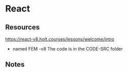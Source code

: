# React

## Resources

https://react-v8.holt.courses/lessons/welcome/intro

- named FEM -v8
The code is in the CODE-SRC folder

 

## Notes
